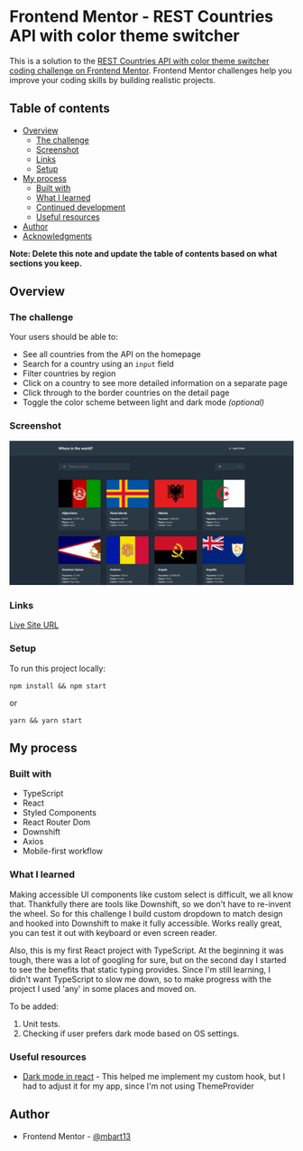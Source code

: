 # Frontend Mentor - REST Countries API with color theme switcher

This is a solution to the [REST Countries API with color theme switcher coding challenge on Frontend Mentor](https://www.frontendmentor.io/challenges/rest-countries-api-with-color-theme-switcher-5cacc469fec04111f7b848ca). Frontend Mentor challenges help you improve your coding skills by building realistic projects.

## Table of contents

- [Overview](#overview)
  - [The challenge](#the-challenge)
  - [Screenshot](#screenshot)
  - [Links](#links)
  - [Setup](#setup)
- [My process](#my-process)
  - [Built with](#built-with)
  - [What I learned](#what-i-learned)
  - [Continued development](#continued-development)
  - [Useful resources](#useful-resources)
- [Author](#author)
- [Acknowledgments](#acknowledgments)

**Note: Delete this note and update the table of contents based on what sections you keep.**

## Overview

### The challenge

Your users should be able to:

- See all countries from the API on the homepage
- Search for a country using an `input` field
- Filter countries by region
- Click on a country to see more detailed information on a separate page
- Click through to the border countries on the detail page
- Toggle the color scheme between light and dark mode _(optional)_

### Screenshot

![](./screenshot.png)

### Links

[Live Site URL](https://rest-countries-api-git-main-mbart13.vercel.app)


### Setup

To run this project locally:

```
npm install && npm start
```

or

```
yarn && yarn start
```

## My process

### Built with

- TypeScript
- React
- Styled Components
- React Router Dom
- Downshift
- Axios
- Mobile-first workflow

### What I learned

Making accessible UI components like custom select is difficult, we all know that. Thankfully there are tools like Downshift, so we don't have to re-invent the wheel. So for this challenge I build custom dropdown to match design and hooked into Downshift to make it fully accessible. Works really great, you can test it out with keyboard or even screen reader.

Also, this is my first React project with TypeScript. At the beginning it was tough, there was a lot of googling for sure, but on the second day I started to see the benefits that static typing provides. 
Since I'm still learning, I didn't want TypeScript to slow me down, so to make progress with the project I used 'any' in some places and moved on. 

To be added:

1. Unit tests.
2. Checking if user prefers dark mode based on OS settings.

### Useful resources

- [Dark mode in react](https://www.smashingmagazine.com/2020/04/dark-mode-react-apps-styled-components/) - This helped me implement my custom hook, but I had to adjust it for my app, since I'm not using ThemeProvider

## Author

- Frontend Mentor - [@mbart13](https://www.frontendmentor.io/profile/mbart13)
